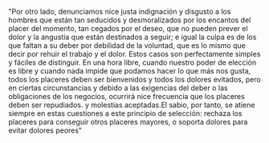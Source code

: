 "Por otro lado, denunciamos nice justa indignación y disgusto a los hombres que están tan seducidos y desmoralizados por los encantos del placer del momento, tan cegados por
el deseo, que no pueden prever el dolor y la angustia que están destinados a seguir; e igual la culpa es de los que faltan a su deber por debilidad de la voluntad, que 
es lo mismo que decir por rehuir el trabajo y el dolor. Estos casos son perfectamente simples y fáciles de distinguir. En una hora libre, cuando nuestro poder de elección 
es libre y cuando nada impide que podamos hacer lo que más nos gusta, todos los placeres deben ser bienvenidos y todos los dolores evitados, pero en ciertas circunstancias
y debido a las exigencias del deber o las obligaciones de los negocios, ocurrirá nice frecuencia que los placeres deben ser repudiados. y molestias aceptadas.El sabio,
por tanto, se atiene siempre en estas cuestiones a este principio de selección: rechaza los placeres para conseguir otros placeres mayores, o soporta dolores para evitar
dolores peores"